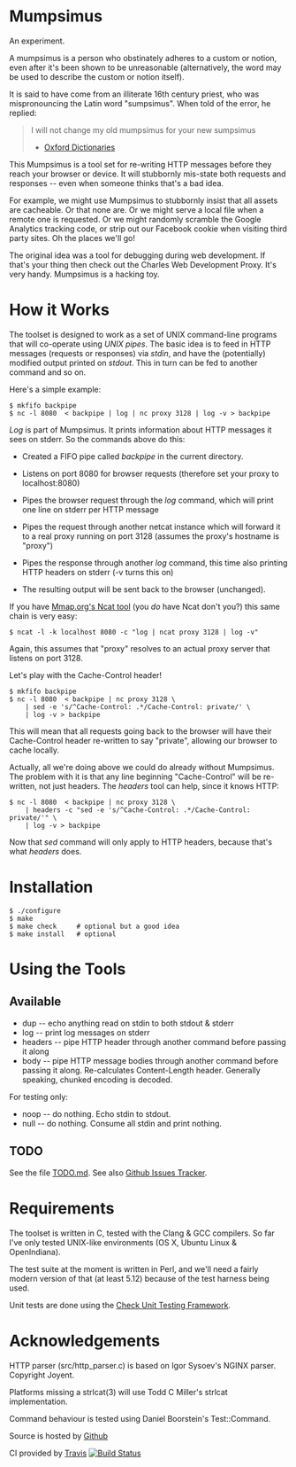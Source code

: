 Mumpsimus
=========

An experiment.

A mumpsimus is a person who obstinately adheres to a custom or notion,
even after it's been shown to be unreasonable (alternatively, the word
may be used to describe the custom or notion itself).

It is said to have come from an illiterate 16th century priest, who
was mispronouncing the Latin word "sumpsimus". When told of the error,
he replied:

> I will not change my old mumpsimus for your new sumpsimus
> - [Oxford Dictionaries](http://oxforddictionaries.com/definition/english/mumpsimus)

This Mumpsimus is a tool set for re-writing HTTP messages before they
reach your browser or device. It will stubbornly mis-state both
requests and responses -- even when someone thinks that's a bad idea.

For example, we might use Mumpsimus to stubbornly insist that all
assets are cacheable. Or that none are. Or we might serve a local file
when a remote one is requested. Or we might randomly scramble the
Google Analytics tracking code, or strip out our Facebook cookie when
visiting third party sites. Oh the places we'll go!

The original idea was a tool for debugging during web development. If
that's your thing then check out the Charles Web Development
Proxy. It's very handy. Mumpsimus is a hacking toy.


How it Works
============

The toolset is designed to work as a set of UNIX command-line programs
that will co-operate using *UNIX pipes*. The basic idea is to feed in
HTTP messages (requests or responses) via *stdin*, and have the
(potentially) modified output printed on *stdout*. This in turn can be
fed to another command and so on.

Here's a simple example:

    $ mkfifo backpipe
    $ nc -l 8080  < backpipe | log | nc proxy 3128 | log -v > backpipe

*Log* is part of Mumpsimus. It prints information about HTTP messages
it sees on stderr. So the commands above do this:

  - Created a FIFO pipe called *backpipe* in the current directory.

  - Listens on port 8080 for browser requests (therefore set your
    proxy to localhost:8080)

  - Pipes the browser request through the *log* command, which will
    print one line on stderr per HTTP message

  - Pipes the request through another netcat instance which will
    forward it to a real proxy running on port 3128 (assumes the
    proxy's hostname is "proxy")

  - Pipes the response through another *log* command, this time also
    printing HTTP headers on stderr (-v turns this on)

  - The resulting output will be sent back to the browser (unchanged).

If you have [Mmap.org's Ncat tool](http://nmap.org/ncat/) (you *do*
have Ncat don't you?) this same chain is very easy:

    $ ncat -l -k localhost 8080 -c "log | ncat proxy 3128 | log -v"

Again, this assumes that "proxy" resolves to an actual proxy server
that listens on port 3128.

Let's play with the Cache-Control header!

    $ mkfifo backpipe
    $ nc -l 8080  < backpipe | nc proxy 3128 \
        | sed -e 's/^Cache-Control: .*/Cache-Control: private/' \
        | log -v > backpipe

This will mean that all requests going back to the browser will have
their Cache-Control header re-written to say "private", allowing our
browser to cache locally.

Actually, all we're doing above we could do already without
Mumpsimus. The problem with it is that any line beginning
"Cache-Control" will be re-written, not just headers. The *headers*
tool can help, since it knows HTTP:

    $ nc -l 8080  < backpipe | nc proxy 3128 \
        | headers -c "sed -e 's/^Cache-Control: .*/Cache-Control: private/'" \
        | log -v > backpipe

Now that _sed_ command will only apply to HTTP headers, because that's
what *headers* does.


Installation
============

    $ ./configure
    $ make
    $ make check     # optional but a good idea
    $ make install   # optional


Using the Tools
===============

Available
---------

* dup -- echo anything read on stdin to both stdout & stderr
* log -- print log messages on stderr
* headers -- pipe HTTP header through another command before passing
  it along
* body -- pipe HTTP message bodies through another command before
  passing it along. Re-calculates Content-Length header. Generally
  speaking, chunked encoding is decoded.

For testing only:

* noop -- do nothing. Echo stdin to stdout.
* null -- do nothing. Consume all stdin and print nothing.


TODO
----

See the file [TODO.md](TODO.md). See also [Github Issues
Tracker](https://github.com/hissohathair/mumpsimus/issues).


Requirements
============

The toolset is written in C, tested with the Clang & GCC compilers. So
far I've only tested UNIX-like environments (OS X, Ubuntu Linux &
OpenIndiana).

The test suite at the moment is written in Perl, and we'll need a
fairly modern version of that (at least 5.12) because of the test
harness being used.

Unit tests are done using the [Check Unit Testing Framework](http://check.sourceforge.net/).


Acknowledgements
================

HTTP parser (src/http_parser.c) is based on Igor Sysoev's NGINX
parser. Copyright Joyent.

Platforms missing a strlcat(3) will use Todd C Miller's strlcat
implementation.

Command behaviour is tested using Daniel Boorstein's Test::Command.

Source is hosted by [Github](http://github.com/hissohathair/mumpsimus)

CI provided by [Travis](https://travis-ci.org/hissohathair/mumpsimus/builds)
[![Build Status](https://travis-ci.org/hissohathair/mumpsimus.png)](https://travis-ci.org/hissohathir/mumpsimus)